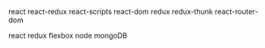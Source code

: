 react
react-redux
react-scripts
react-dom
redux
redux-thunk
react-router-dom



react
redux
flexbox
node
mongoDB
